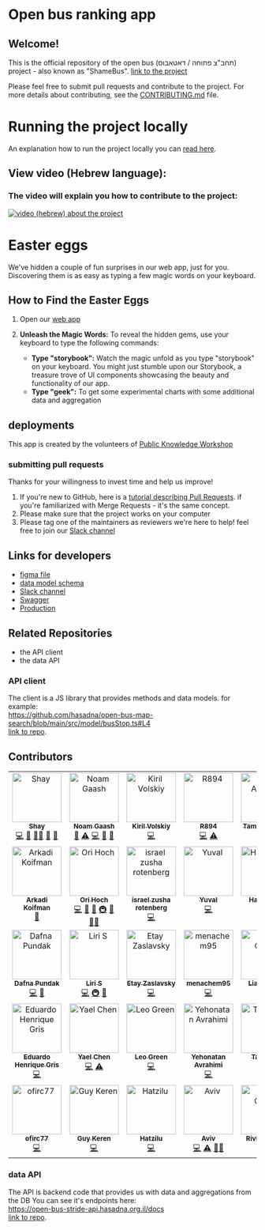 # Open bus ranking app

## Welcome!
This is the official repository of the open bus (תחב"צ פתוחה / דאטאבוס) project - also known as "ShameBus".
[link to the project](https://open-bus-map-search.hasadna.org.il/dashboard)

Please feel free to submit pull requests and contribute to the project.
For more details about contributing, see the [CONTRIBUTING.md](CONTRIBUTING.md) file.

# Running the project locally
An explanation how to run the project locally you can [read here](CONTRIBUTING.md#running-the-project-on-a-local-environment).

## View video (Hebrew language):
### The video will explain you how to contribute to the project:   
[![video (hebrew) about the project](https://img.youtube.com/vi/6H6jkJCVhgk/0.jpg)](https://www.youtube.com/watch?v=6H6jkJCVhgk)

# Easter eggs
We've hidden a couple of fun surprises in our web app, just for you. Discovering them is as easy as typing a few magic words on your keyboard.

## How to Find the Easter Eggs
1. Open our [web app](https://open-bus-map-search.hasadna.org.il/dashboard)
2. **Unleash the Magic Words:**
   To reveal the hidden gems, use your keyboard to type the following commands:

   - **Type "storybook":**
     Watch the magic unfold as you type "storybook" on your keyboard. You might just stumble upon our Storybook, a treasure trove of UI components showcasing the beauty and functionality of our app.
   - **Type "geek":**
     To get some experimental charts with some additional data and aggregation


## deployments

This app is created by the volunteers of [Public Knowledge Workshop](https://www.hasadna.org.il/)

### submitting pull requests
Thanks for your willingness to invest time and help us improve!
1. If you're new to GitHub, here is a [tutorial describing Pull Requests](https://docs.github.com/en/pull-requests/collaborating-with-pull-requests/proposing-changes-to-your-work-with-pull-requests/creating-a-pull-request). if you're familiarized with Merge Requests - it's the same concept.
2. Please make sure that the project works on your computer
3. Please tag one of the maintainers as reviewers
we're here to help! feel free to join our [Slack channel](https://join.slack.com/t/hasadna/shared_invite/zt-21qipktl1-7yF4FYJVxAqXl0wE4DlMKQ) 

## Links for developers
* [figma file](https://www.figma.com/file/Plw8Uuu6U96CcX5tJyRMoW/Public-Transportation-visual-informaiton?node-id=0%3A1&t=EJCQpeg5zSbVXLUx-0)
* [data model schema](https://github.com/hasadna/open-bus-stride-db/blob/main/DATA_MODEL.md)
* [Slack channel](https://join.slack.com/t/hasadna/shared_invite/zt-21qipktl1-7yF4FYJVxAqXl0wE4DlMKQ)
* [Swagger](https://open-bus-stride-api.hasadna.org.il/docs)
* [Production](https://open-bus-map-search.hasadna.org.il/dashboard)

## Related Repositories 
- the API client
- the data API

### API client
The client is a JS library that provides methods and data models. for example:  
https://github.com/hasadna/open-bus-map-search/blob/main/src/model/busStop.ts#L4   
[link to repo](https://github.com/iliakap/open-bus-stride-client).


## Contributors

<!-- ALL-CONTRIBUTORS-LIST:START - Do not remove or modify this section -->
<!-- prettier-ignore-start -->
<!-- markdownlint-disable -->
<table>
  <tbody>
    <tr>
      <td align="center" valign="top" width="14.28%"><a href="https://github.com/ShayAdler"><img src="https://avatars.githubusercontent.com/u/61648359?v=4?s=100" width="100px;" alt="Shay"/><br /><sub><b>Shay</b></sub></a><br /><a href="#code-ShayAdler" title="Code">💻</a> <a href="#doc-ShayAdler" title="Documentation">📖</a> <a href="#mentoring-ShayAdler" title="Mentoring">🧑‍🏫</a> <a href="#ideas-ShayAdler" title="Ideas, Planning, & Feedback">🤔</a> <a href="#research-ShayAdler" title="Research">🔬</a></td>
      <td align="center" valign="top" width="14.28%"><a href="http://noam-gaash.co.il"><img src="https://avatars.githubusercontent.com/u/11145132?v=4?s=100" width="100px;" alt="Noam Gaash"/><br /><sub><b>Noam Gaash</b></sub></a><br /><a href="#projectManagement-NoamGaash" title="Project Management">📆</a> <a href="#test-NoamGaash" title="Tests">⚠️</a> <a href="#code-NoamGaash" title="Code">💻</a> <a href="#doc-NoamGaash" title="Documentation">📖</a> <a href="#review-NoamGaash" title="Reviewed Pull Requests">👀</a></td>
      <td align="center" valign="top" width="14.28%"><a href="https://github.com/KirilCycle"><img src="https://avatars.githubusercontent.com/u/118115736?v=4?s=100" width="100px;" alt="Kiril Volskiy"/><br /><sub><b>Kiril Volskiy</b></sub></a><br /><a href="#code-KirilCycle" title="Code">💻</a></td>
      <td align="center" valign="top" width="14.28%"><a href="https://github.com/R894"><img src="https://avatars.githubusercontent.com/u/54629307?v=4?s=100" width="100px;" alt="R894"/><br /><sub><b>R894</b></sub></a><br /><a href="#code-R894" title="Code">💻</a> <a href="#test-R894" title="Tests">⚠️</a></td>
      <td align="center" valign="top" width="14.28%"><a href="https://www.linkedin.com/in/tamir-abutbul-10a695178/"><img src="https://avatars.githubusercontent.com/u/34707669?v=4?s=100" width="100px;" alt="Tamir Abutbul"/><br /><sub><b>Tamir Abutbul</b></sub></a><br /><a href="#code-Tamir198" title="Code">💻</a> <a href="#review-Tamir198" title="Reviewed Pull Requests">👀</a></td>
      <td align="center" valign="top" width="14.28%"><a href="https://github.com/aviv1620"><img src="https://avatars.githubusercontent.com/u/44925669?v=4?s=100" width="100px;" alt="aviv1620"/><br /><sub><b>aviv1620</b></sub></a><br /><a href="#review-aviv1620" title="Reviewed Pull Requests">👀</a> <a href="#code-aviv1620" title="Code">💻</a></td>
      <td align="center" valign="top" width="14.28%"><a href="https://github.com/davis0011"><img src="https://avatars.githubusercontent.com/u/104071579?v=4?s=100" width="100px;" alt="davis0011"/><br /><sub><b>davis0011</b></sub></a><br /><a href="#code-davis0011" title="Code">💻</a></td>
    </tr>
    <tr>
      <td align="center" valign="top" width="14.28%"><a href="https://arkadik94.github.io/"><img src="https://avatars.githubusercontent.com/u/76536506?v=4?s=100" width="100px;" alt="Arkadi Koifman"/><br /><sub><b>Arkadi Koifman</b></sub></a><br /><a href="#review-ArkadiK94" title="Reviewed Pull Requests">👀</a></td>
      <td align="center" valign="top" width="14.28%"><a href="https://github.com/OriHoch"><img src="https://avatars.githubusercontent.com/u/1198854?v=4?s=100" width="100px;" alt="Ori Hoch"/><br /><sub><b>Ori Hoch</b></sub></a><br /><a href="#code-OriHoch" title="Code">💻</a> <a href="#data-OriHoch" title="Data">🔣</a> <a href="#doc-OriHoch" title="Documentation">📖</a> <a href="#infra-OriHoch" title="Infrastructure (Hosting, Build-Tools, etc)">🚇</a> <a href="#maintenance-OriHoch" title="Maintenance">🚧</a> <a href="#mentoring-OriHoch" title="Mentoring">🧑‍🏫</a></td>
      <td align="center" valign="top" width="14.28%"><a href="https://github.com/zushar"><img src="https://avatars.githubusercontent.com/u/100128949?v=4?s=100" width="100px;" alt="israel zusha rotenberg"/><br /><sub><b>israel zusha rotenberg</b></sub></a><br /><a href="#code-zushar" title="Code">💻</a></td>
      <td align="center" valign="top" width="14.28%"><a href="https://github.com/YuvalMasada"><img src="https://avatars.githubusercontent.com/u/5049780?v=4?s=100" width="100px;" alt="Yuval"/><br /><sub><b>Yuval</b></sub></a><br /><a href="#code-YuvalMasada" title="Code">💻</a></td>
      <td align="center" valign="top" width="14.28%"><a href="https://github.com/Haswell-s"><img src="https://avatars.githubusercontent.com/u/62185136?v=4?s=100" width="100px;" alt="Haswell-s"/><br /><sub><b>Haswell-s</b></sub></a><br /><a href="#code-Haswell-s" title="Code">💻</a></td>
      <td align="center" valign="top" width="14.28%"><a href="https://github.com/itsoriki"><img src="https://avatars.githubusercontent.com/u/93577239?v=4?s=100" width="100px;" alt="Ori Hazan"/><br /><sub><b>Ori Hazan</b></sub></a><br /><a href="#code-itsoriki" title="Code">💻</a></td>
      <td align="center" valign="top" width="14.28%"><a href="https://github.com/dorinzrihen"><img src="https://avatars.githubusercontent.com/u/20385035?v=4?s=100" width="100px;" alt="dorinzrihen"/><br /><sub><b>dorinzrihen</b></sub></a><br /><a href="#code-dorinzrihen" title="Code">💻</a></td>
    </tr>
    <tr>
      <td align="center" valign="top" width="14.28%"><a href="https://portfolio-next-js-phi.vercel.app/"><img src="https://avatars.githubusercontent.com/u/57066118?v=4?s=100" width="100px;" alt="Dafna Pundak"/><br /><sub><b>Dafna Pundak</b></sub></a><br /><a href="#code-DafnaPundak" title="Code">💻</a> <a href="#review-DafnaPundak" title="Reviewed Pull Requests">👀</a></td>
      <td align="center" valign="top" width="14.28%"><a href="https://reallyliri.com"><img src="https://avatars.githubusercontent.com/u/16985735?v=4?s=100" width="100px;" alt="Liri S"/><br /><sub><b>Liri S</b></sub></a><br /><a href="#code-ReallyLiri" title="Code">💻</a> <a href="#infra-ReallyLiri" title="Infrastructure (Hosting, Build-Tools, etc)">🚇</a> <a href="#ideas-ReallyLiri" title="Ideas, Planning, & Feedback">🤔</a></td>
      <td align="center" valign="top" width="14.28%"><a href="https://github.com/EtayZaslavsky"><img src="https://avatars.githubusercontent.com/u/105246259?v=4?s=100" width="100px;" alt="Etay Zaslavsky"/><br /><sub><b>Etay Zaslavsky</b></sub></a><br /><a href="#code-EtayZaslavsky" title="Code">💻</a></td>
      <td align="center" valign="top" width="14.28%"><a href="https://github.com/menachem95"><img src="https://avatars.githubusercontent.com/u/105776588?v=4?s=100" width="100px;" alt="menachem95"/><br /><sub><b>menachem95</b></sub></a><br /><a href="#code-menachem95" title="Code">💻</a></td>
      <td align="center" valign="top" width="14.28%"><a href="https://github.com/LiadOvdat5"><img src="https://avatars.githubusercontent.com/u/61656328?v=4?s=100" width="100px;" alt="Liad Ovdat"/><br /><sub><b>Liad Ovdat</b></sub></a><br /><a href="#code-LiadOvdat5" title="Code">💻</a></td>
      <td align="center" valign="top" width="14.28%"><a href="https://github.com/asidelnik"><img src="https://avatars.githubusercontent.com/u/10272524?v=4?s=100" width="100px;" alt="Amos Sidelnik"/><br /><sub><b>Amos Sidelnik</b></sub></a><br /><a href="#code-asidelnik" title="Code">💻</a></td>
      <td align="center" valign="top" width="14.28%"><a href="https://github.com/TomRytt"><img src="https://avatars.githubusercontent.com/u/86921461?v=4?s=100" width="100px;" alt="Tom Rytt"/><br /><sub><b>Tom Rytt</b></sub></a><br /><a href="#code-TomRytt" title="Code">💻</a></td>
    </tr>
    <tr>
      <td align="center" valign="top" width="14.28%"><a href="https://github.com/griseduardo"><img src="https://avatars.githubusercontent.com/u/34499486?v=4?s=100" width="100px;" alt="Eduardo Henrique Gris"/><br /><sub><b>Eduardo Henrique Gris</b></sub></a><br /><a href="#code-griseduardo" title="Code">💻</a></td>
      <td align="center" valign="top" width="14.28%"><a href="https://github.com/YaelChen"><img src="https://avatars.githubusercontent.com/u/51058584?v=4?s=100" width="100px;" alt="Yael Chen"/><br /><sub><b>Yael Chen</b></sub></a><br /><a href="#code-YaelChen" title="Code">💻</a> <a href="#test-YaelChen" title="Tests">⚠️</a></td>
      <td align="center" valign="top" width="14.28%"><a href="https://github.com/LeoBonjo"><img src="https://avatars.githubusercontent.com/u/139697327?v=4?s=100" width="100px;" alt="Leo Green"/><br /><sub><b>Leo Green</b></sub></a><br /><a href="#code-LeoBonjo" title="Code">💻</a></td>
      <td align="center" valign="top" width="14.28%"><a href="https://github.com/yontank"><img src="https://avatars.githubusercontent.com/u/48332126?v=4?s=100" width="100px;" alt="Yehonatan Avrahimi"/><br /><sub><b>Yehonatan Avrahimi</b></sub></a><br /><a href="#code-yontank" title="Code">💻</a></td>
      <td align="center" valign="top" width="14.28%"><a href="https://github.com/Tami-Co"><img src="https://avatars.githubusercontent.com/u/158340919?v=4?s=100" width="100px;" alt="Tami-Co"/><br /><sub><b>Tami-Co</b></sub></a><br /><a href="#code-Tami-Co" title="Code">💻</a></td>
      <td align="center" valign="top" width="14.28%"><a href="https://github.com/rivka14"><img src="https://avatars.githubusercontent.com/u/85113156?v=4?s=100" width="100px;" alt="Rivka Weiss"/><br /><sub><b>Rivka Weiss</b></sub></a><br /><a href="#code-rivka14" title="Code">💻</a></td>
      <td align="center" valign="top" width="14.28%"><a href="https://github.com/EstherKal"><img src="https://avatars.githubusercontent.com/u/160218199?v=4?s=100" width="100px;" alt="EstherKalsmith"/><br /><sub><b>EstherKalsmith</b></sub></a><br /><a href="#code-EstherKal" title="Code">💻</a></td>
    </tr>
    <tr>
      <td align="center" valign="top" width="14.28%"><a href="https://github.com/ofirc77"><img src="https://avatars.githubusercontent.com/u/170853216?v=4?s=100" width="100px;" alt="ofirc77"/><br /><sub><b>ofirc77</b></sub></a><br /><a href="#code-ofirc77" title="Code">💻</a></td>
      <td align="center" valign="top" width="14.28%"><a href="https://github.com/GuyKe5"><img src="https://avatars.githubusercontent.com/u/101594251?v=4?s=100" width="100px;" alt="Guy Keren"/><br /><sub><b>Guy Keren</b></sub></a><br /><a href="#code-GuyKe5" title="Code">💻</a></td>
      <td align="center" valign="top" width="14.28%"><a href="https://github.com/Hatzilu"><img src="https://avatars.githubusercontent.com/u/74069208?v=4?s=100" width="100px;" alt="Hatzilu"/><br /><sub><b>Hatzilu</b></sub></a><br /><a href="#code-Hatzilu" title="Code">💻</a></td>
      <td align="center" valign="top" width="14.28%"><a href="https://github.com/AvivAbachi"><img src="https://avatars.githubusercontent.com/u/15000215?v=4?s=100" width="100px;" alt="Aviv"/><br /><sub><b>Aviv</b></sub></a><br /><a href="#code-AvivAbachi" title="Code">💻</a> <a href="#test-AvivAbachi" title="Tests">⚠️</a> <a href="#mentoring-AvivAbachi" title="Mentoring">🧑‍🏫</a></td>
      <td align="center" valign="top" width="14.28%"><a href="https://github.com/RGvirer"><img src="https://avatars.githubusercontent.com/u/150089166?v=4?s=100" width="100px;" alt="Rivka Gvirer"/><br /><sub><b>Rivka Gvirer</b></sub></a><br /><a href="#code-RGvirer" title="Code">💻</a></td>
      <td align="center" valign="top" width="14.28%"><a href="https://github.com/krasnoff"><img src="https://avatars.githubusercontent.com/u/3822883?v=4?s=100" width="100px;" alt="krasnoff"/><br /><sub><b>krasnoff</b></sub></a><br /><a href="#code-krasnoff" title="Code">💻</a></td>
    </tr>
  </tbody>
</table>

<!-- markdownlint-restore -->
<!-- prettier-ignore-end -->

<!-- ALL-CONTRIBUTORS-LIST:END -->

### data API
The API is backend code that provides us with data and aggregations from the DB
You can see it's endpoints here:   
https://open-bus-stride-api.hasadna.org.il/docs     
[link to repo](https://github.com/hasadna/open-bus-stride-api).